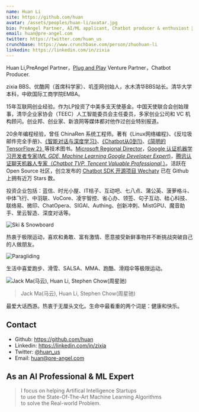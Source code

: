 ```yaml
---
name: Huan Li
site: https://github.com/huan
avatar: /assets/peoples/huan-li/avatar.jpg
bio: PreAngel Partner, AI/ML applicant, Chatbot producer & enthusiast 💸🧠🤖🖥👨‍💻⌨️
email: huan@pre-angel.com
twitter: https://twitter.com/huan_us
crunchbase: https://www.crunchbase.com/person/zhuohuan-li
linkedin: https://linkedin.com/in/zixia
---
```


Huan Li,PreAngel Partner，[Plug and Play](https://www.pnpchina.com/) Venture Partner，Chatbot Producer.

zixia BBS、优酷网（首席科学家）、叽歪网创始人，水木清华BBS站长。清华大学本科，中欧国际工商学院EMBA。

15年互联网创业经验。作为LP投资了中美多支天使基金。中国天使联合会创始理事，清华企业家协会（TEEC）人工智能委员会主任委员，多家创业公司和 VC 机构顾问。创业邦、创业家、新浪网等媒体都对他作过创业特别报道。

20余年编程经验，曾任 ChinaRen 系统工程师。著有《Linux网络编程》、《反垃圾邮件完全手册》、[《智能对话与深度学习》](https://item.jd.com/12479014.html)、[《Chatbot从0到1》](https://item.jd.com/12630213.html)、[《简明的TensorFlow 2》](https://item.jd.com/12980534.html)等技术图书。[Microsoft Regional Director](https://rd.microsoft.com/en-us/huan-li)，[Google 认证机器学习开发者专家(_ML GDE, Machine Learning Google Developer Expert_)](https://developers.google.com/community/experts/directory/profile/profile-huan-li)，[腾讯认证聊天机器人专家（_Chatbot TVP, Tencent Valuable Professional,_）](https://cloud.tencent.com/tvp/138)。活跃在 Open Source 社区，创立发布的 [Chatbot SDK 开源项目 Wechaty](https://github.com/wechaty/wechaty) 已在 Github 上拥有近万 Stars 数。

投资企业包括：蓝信、时光小屋、IT桔子、互动吧、七八点、蒲公英、菠萝格斗、中体飞行、中羽联、VoCore、凌宇智控、省心办、领签、句子互动、硅心科技、联络易、微印、ChatOpera、SIGAI、Authing、创新冲刺、MistGPU、魔音助手、里云智造、深度对话等。

![Ski & Snowboard](/assets/peoples/huan-li/snowboard.jpg)

热衷于极限运动，喜欢和勇敢、富有激情、愿意接受新鲜事物并不断挑战突破自己的人做朋友。

![Paragliding](/assets/peoples/huan-li/paragliding.jpg)

生活中喜爱跑步、滑雪、SALSA、MMA、跑酷、滑翔伞等极限运动。

![Jack Ma(马云), Huan Li, Stephen Chow(周星驰)](/assets/peoples/huan-li/mayun-huan-zhouxingchi-20130104.jpg)

> Jack Ma(马云), Huan Li, Stephen Chow(周星驰)

最爱大话西游。热衷于无厘头文化。生命中最看重的两个词是：健康和快乐。

## Contact

- Github: <https://github.com/huan>
- Linkedin: <https://linkedin.com/in/zixia>
- Twitter: [@huan_us](https://twitter.com/huan_us)
- Email: <huan@pre-angel.com>

## As an AI Professional & ML Expert

> I focus on helping Artifical Intelligence Startups  
> to use the State-Of-The-Art Machine Learning Algorithms  
> to solve the Real-world Problem.  

<!-- Calendly badge widget begin -->
<link href="https://assets.calendly.com/assets/external/widget.css" rel="stylesheet">
<script src="https://assets.calendly.com/assets/external/widget.js" type="text/javascript"></script>
<script type="text/javascript">Calendly.initBadgeWidget({ url: 'https://calendly.com/huan/quick-meeting', text: 'Schedule time with me', color: '#00a2ff', textColor: '#ffffff', branding: true });</script>
<!-- Calendly badge widget end -->
